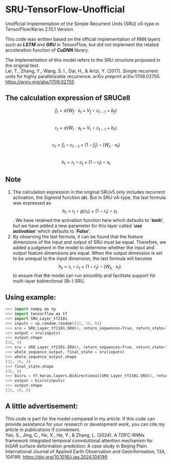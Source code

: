 # SRU-TensorFlow-Unofficial
Unofficial Implementation of the Simple Recurrent Units (SRU) v5-type in TensorFlow/Keras 2.10.1 Version.  
  
This code was written based on the official implementation of RNN layers such as ***LSTM*** and ***GRU*** in TensorFlow, but did not implement the related acceleration function of ***CuDNN*** library.  
  
The implementation of this model refers to the SRU structure proposed in the original text.  
Lei, T., Zhang, Y., Wang, S. I., Dai, H., & Artzi, Y. (2017). Simple recurrent units for highly parallelizable recurrence. arXiv preprint arXiv:1709.02755. https://arxiv.org/abs/1709.02755  
  
## The calculation expression of SRUCell
$$f_t = \sigma(W_f \cdot x_t + V_f \circ c_{t-1} + b_f)$$  
$$r_t = \sigma(W_r \cdot x_t + V_r \circ c_{t-1} + b_r)$$  
$$c_t = f_t \circ c_{t-1} + (1 - f_t) \circ (W_c \cdot x_t)$$  
$$h_t = r_t \circ c_t + (1 - r_t) \circ x_t$$  
  
## Note
1. The calculation expression in the original SRUv5 only includes recurrent activation, the Sigmoid function (***σ***). But in SRU v4-type, the last formula was expressed as $$h_t = r_t \circ g(c_t) + (1 - r_t) \circ x_t$$. We have retained the activation function here which defaults to '***tanh***', but we have added a new parameter for this layer called '***use activation***' which defaults to '***False***'.
2. By observing the last formula, it can be found that the feature dimensions of the input and output of SRU must be equal. Therefore, we added a judgment in the model to determine whether the input and output feature dimensions are equal. When the output dimension is set to be unequal to the input dimension, the last formula will become $$h_t = r_t \circ c_t + (1 - r_t) \circ (W_h \cdot x_t)$$ to ensure that the model can run smoothly and facilitate support for multi-layer bidirectional (Bi-) SRU.

## Using example:  
```python
>>> import numpy as np
>>> import tensorflow as tf
>>> import SRU_Layer_tf2101
>>> inputs = np.random.random((32, 10, 8))
>>> sru = SRU_Layer_tf2101.SRU(4, return_sequences=True, return_state=True)
>>> output = sru(inputs)
>>> output.shape
(32, 4)
>>> sru = SRU_Layer_tf2101.SRU(4, return_sequences=True, return_state=True)
>>> whole_sequence_output, final_state = sru(inputs)
>>> whole_sequence_output.shape
(32, 10, 4)
>>> final_state.shape
(32, 4)
>>> bisru = tf.keras.layers.Bidirectional(SRU_Layer_tf2101.SRU(4, return_sequences=True), merge_mode="concat")
>>> output = bisru(inputs)
>>> output.shape
(32, 10, 8)
```  
  
## A little advertisement:
This code is part for the model compared in my article. If this code can provide assistance for your research or development work, you can cite my article in publications if convenient.  
Yao, S., Jing, C., He, X., He, Y., & Zhang, L. (2024). A TDFC-RNNs framework integrated temporal convolutional attention mechanism for InSAR surface deformation prediction: A case study in Beijing Plain. International Journal of Applied Earth Observation and Geoinformation, 134, 104199. https://doi.org/10.1016/j.jag.2024.104199
